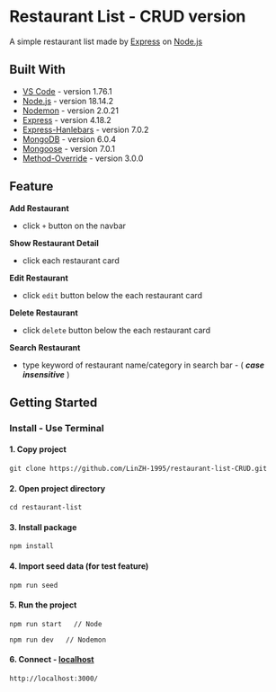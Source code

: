 # Restaurant List - CRUD version

A simple restaurant list made by [Express](https://expressjs.com/) on [Node.js](https://nodejs.org/en/)

## Built With
* [VS Code](https://code.visualstudio.com/) - version 1.76.1
* [Node.js](https://nodejs.org/en/) - version 18.14.2
* [Nodemon](https://github.com/remy/nodemon) - version 2.0.21
* [Express](https://github.com/expressjs/express) - version 4.18.2
* [Express-Hanlebars](https://github.com/express-handlebars/express-handlebars) - version 7.0.2
* [MongoDB](https://www.mongodb.com/try/download/community) - version 6.0.4
* [Mongoose](https://mongoosejs.com/) - version 7.0.1
* [Method-Override](https://github.com/expressjs/method-override#readme) - version 3.0.0

## Feature
**Add Restaurant**
* click ```+``` button on the navbar

**Show Restaurant Detail**
* click each restaurant card

**Edit Restaurant**
* click ```edit``` button below the each restaurant card

**Delete Restaurant**
* click ```delete``` button below the each restaurant card

**Search Restaurant**
* type keyword of restaurant name/category in search bar - ( ***case insensitive*** )

## Getting Started
### Install - Use Terminal

#### 1. Copy project
```
git clone https://github.com/LinZH-1995/restaurant-list-CRUD.git
```
#### 2. Open project directory
```
cd restaurant-list
```
#### 3. Install package
```
npm install
```
#### 4. Import seed data (for test feature)
```
npm run seed
```
#### 5. Run the project
```
npm run start   // Node
```
```
npm run dev   // Nodemon
```
#### 6. Connect - [localhost](http://localhost:3000/)
```
http://localhost:3000/
```
